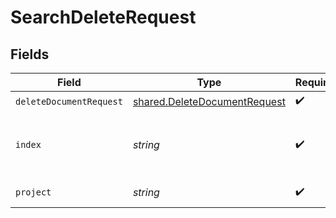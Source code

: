 # SearchDeleteRequest


## Fields

| Field                                                                               | Type                                                                                | Required                                                                            | Description                                                                         |
| ----------------------------------------------------------------------------------- | ----------------------------------------------------------------------------------- | ----------------------------------------------------------------------------------- | ----------------------------------------------------------------------------------- |
| `deleteDocumentRequest`                                                             | [shared.DeleteDocumentRequest](../../../sdk/models/shared/deletedocumentrequest.md) | :heavy_check_mark:                                                                  | N/A                                                                                 |
| `index`                                                                             | *string*                                                                            | :heavy_check_mark:                                                                  | The index name of the documents that needs deletion.                                |
| `project`                                                                           | *string*                                                                            | :heavy_check_mark:                                                                  | The project name.                                                                   |